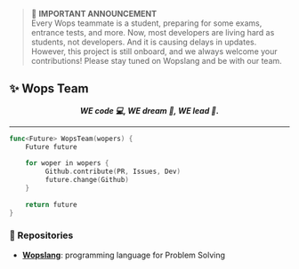 > :mega: **IMPORTANT ANNOUNCEMENT**   
> Every Wops teammate is a student, preparing for some exams, entrance tests, and more. Now, most developers are living hard as students, not developers. And it is causing delays in updates. However, this project is still onboard, and we always welcome your contributions! Please stay tuned on Wopslang and be with our team.  
## ✨ Wops Team

<div align=center>
  <i><strong>WE code 💻, WE dream 💭, WE lead 🥇.</strong></i>
</div>

<hr>

```go
func<Future> WopsTeam(wopers) {
    Future future
    
    for woper in wopers {
         Github.contribute(PR, Issues, Dev)
         future.change(Github)
    }
    
    return future
}
```

### 📁 Repositories

- [**Wopslang**](https://github.com/Wopslang/Wops): programming language for Problem Solving
